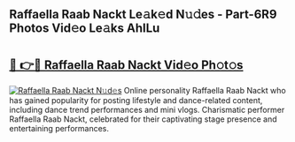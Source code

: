 ## Raffaella Raab Nackt Le𝚊k𝚎d N𝚞𝚍es - Part-6R9 Photos Vid𝚎o Le𝚊ks AhILu

# <h2><a href="http://fb9ydy0.evod.top/?m=Raffaella+Raab+Nackt">🔗 👉🔴 Raffaella Raab Nackt Vid𝚎o Ph𝚘t𝚘s</a></h2>

[![Raffaella Raab Nackt N𝚞d𝚎s](https://i.imgur.com/8V9OHl7.gif)](http://fb9ydy0.evod.top/?m=Raffaella+Raab+Nackt)
Online personality Raffaella Raab Nackt who has gained popularity for posting lifestyle and dance-related content, including dance trend performances and mini vlogs. Charismatic performer Raffaella Raab Nackt, celebrated for their captivating stage presence and entertaining performances. 
